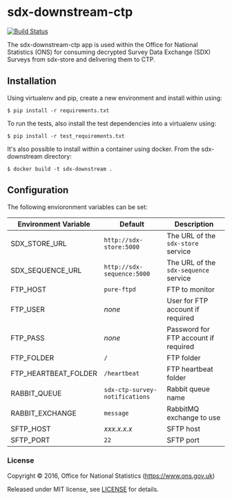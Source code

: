 # sdx-downstream-ctp

[![Build Status](https://travis-ci.org/ONSdigital/sdx-downstream-ctp.svg?branch=develop)](https://travis-ci.org/ONSdigital/sdx-downstream-ctp)

The sdx-downstream-ctp app is used within the Office for National Statistics (ONS) for consuming decrypted Survey Data Exchange (SDX) Surveys from sdx-store and delivering them to CTP.

## Installation

Using virtualenv and pip, create a new environment and install within using:

    $ pip install -r requirements.txt

To run the tests, also install the test dependencies into a virtualenv using:

    $ pip install -r test_requirements.txt

It's also possible to install within a container using docker. From the sdx-downstream directory:

    $ docker build -t sdx-downstream .

## Configuration

The following envioronment variables can be set:

| Environment Variable    | Default                               | Description
|-------------------------|---------------------------------------|----------------
| SDX_STORE_URL           | `http://sdx-store:5000`               | The URL of the `sdx-store` service
| SDX_SEQUENCE_URL        | `http://sdx-sequence:5000`            | The URL of the `sdx-sequence` service
| FTP_HOST                | `pure-ftpd`                           | FTP to monitor
| FTP_USER                | _none_                                | User for FTP account if required
| FTP_PASS                | _none_                                | Password for FTP account if required
| FTP_FOLDER              | `/`                                   | FTP folder
| FTP_HEARTBEAT_FOLDER    | `/heartbeat`                          | FTP heartbeat folder
| RABBIT_QUEUE            | `sdx-ctp-survey-notifications`        | Rabbit queue name
| RABBIT_EXCHANGE         | `message`                             | RabbitMQ exchange to use
| SFTP_HOST               | _xxx.x.x.x_                           | SFTP host      
| SFTP_PORT               | `22`                                  | SFTP port

### License

Copyright © 2016, Office for National Statistics (https://www.ons.gov.uk)

Released under MIT license, see [LICENSE](LICENSE) for details.